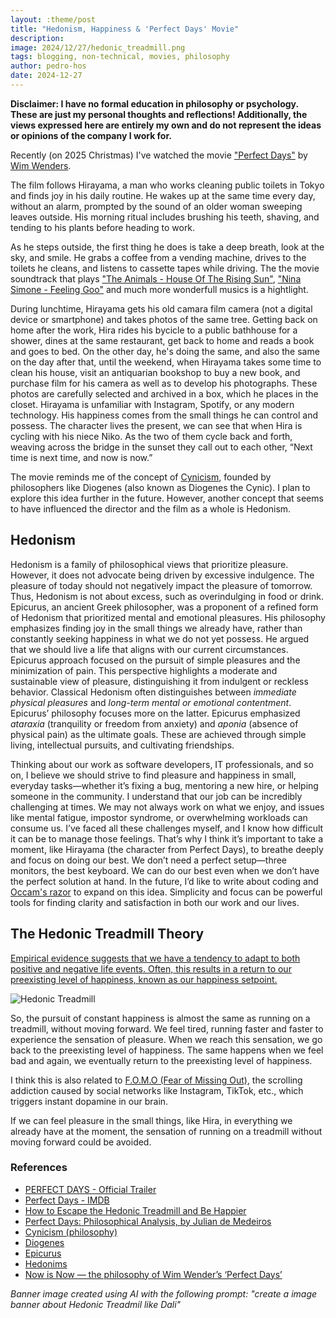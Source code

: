 ```yaml
---
layout: :theme/post
title: "Hedonism, Happiness & 'Perfect Days' Movie"
description: 
image: 2024/12/27/hedonic_treadmill.png
tags: blogging, non-technical, movies, philosophy
author: pedro-hos
date: 2024-12-27
---
```


**Disclaimer: I have no formal education in philosophy or psychology. These are just my personal thoughts and reflections! Additionally, the views expressed here are entirely my own and do not represent the ideas or opinions of the company I work for.**

Recently (on 2025 Christmas) I've watched the movie ["Perfect Days"](https://www.imdb.com/title/tt27503384/) by [Wim Wenders](https://www.imdb.com/name/nm0000694/?ref_=tt_ov_dr_1). 

The film follows Hirayama, a man who works cleaning public toilets in Tokyo and finds joy in his daily routine. He wakes up at the same time every day, without an alarm, prompted by the sound of an older woman sweeping leaves outside. His morning ritual includes brushing his teeth, shaving, and tending to his plants before heading to work. 

As he steps outside, the first thing he does is take a deep breath, look at the sky, and smile. He grabs a coffee from a vending machine, drives to the toilets he cleans, and listens to cassette tapes while driving. The the movie soundtrack that plays ["The Animals - House Of The Rising Sun"](https://www.youtube.com/watch?v=N4bFqW_eu2I), ["Nina Simone - Feeling Goo"](https://www.youtube.com/watch?v=oHRNrgDIJfo) and much more wonderfull musics is a hightlight. 

During lunchtime, Hirayama gets his old camara film camera (not a digital device or smartphone) and takes photos of the same tree. Getting back on home after the work, Hira rides his bycicle to a public bathhouse for a shower, dines at the same restaurant, get back to home and reads a book and goes to bed. On the other day, he's doing the same, and also the same on the day after that, until the weekend, when Hirayama takes some time to clean his house, visit an antiquarian bookshop to buy a new book, and purchase film for his camera as well as to develop his photographs. These photos are carefully selected and archived in a box, which he places in the closet. Hirayama is unfamiliar with Instagram, Spotify, or any modern technology. His happiness comes from the small things he can control and possess. The character lives the present, we can see that when Hira is cycling with his niece Niko. As the two of them cycle back and forth, weaving across the bridge in the sunset they call out to each other, “Next time is next time, and now is now.”

The movie reminds me of the concept of [Cynicism](https://en.wikipedia.org/wiki/Cynicism_(philosophy)), founded by philosophers like Diogenes (also known as Diogenes the Cynic). I plan to explore this idea further in the future. However, another concept that seems to have influenced the director and the film as a whole is Hedonism.

## Hedonism

Hedonism is a family of philosophical views that prioritize pleasure. However, it does not advocate being driven by excessive indulgence. The pleasure of today should not negatively impact the pleasure of tomorrow. Thus, Hedonism is not about excess, such as overindulging in food or drink. Epicurus, an ancient Greek philosopher, was a proponent of a refined form of Hedonism that prioritized mental and emotional pleasures. His philosophy emphasizes finding joy in the small things we already have, rather than constantly seeking happiness in what we do not yet possess. He argued that we should live a life that aligns with our current circumstances. Epicurus approach focused on the pursuit of simple pleasures and the minimization of pain. This perspective highlights a moderate and sustainable view of pleasure, distinguishing it from indulgent or reckless behavior. Classical Hedonism often distinguishes between _immediate physical pleasures_ and _long-term mental or emotional contentment_. Epicurus’ philosophy focuses more on the latter. Epicurus emphasized _ataraxia_ (tranquility or freedom from anxiety) and _aponia_ (absence of physical pain) as the ultimate goals. These are achieved through simple living, intellectual pursuits, and cultivating friendships.

Thinking about our work as software developers, IT professionals, and so on, I believe we should strive to find pleasure and happiness in small, everyday tasks—whether it’s fixing a bug, mentoring a new hire, or helping someone in the community. I understand that our job can be incredibly challenging at times. We may not always work on what we enjoy, and issues like mental fatigue, impostor syndrome, or overwhelming workloads can consume us. I’ve faced all these challenges myself, and I know how difficult it can be to manage those feelings. That’s why I think it’s important to take a moment, like Hirayama (the character from Perfect Days), to breathe deeply and focus on doing our best. We don’t need a perfect setup—three monitors, the best keyboard. We can do our best even when we don’t have the perfect solution at hand. In the future, I’d like to write about coding and [Occam's razor](https://en.wikipedia.org/wiki/Occam%27s_razor) to expand on this idea. Simplicity and focus can be powerful tools for finding clarity and satisfaction in both our work and our lives.

## The Hedonic Treadmill Theory

[Empirical evidence suggests that we have a tendency to adapt to both positive and negative life events. Often, this results in a return to our preexisting level of happiness, known as our happiness setpoint.](https://positivepsychology.com/hedonic-treadmill/)

![Hedonic Treadmill]({page.image('2024/12/27/hedonic_treadmill_example.png')})

So, the pursuit of constant happiness is almost the same as running on a treadmill, without moving forward. We feel tired, running faster and faster to experience the sensation of pleasure. When we reach this sensation, we go back to the preexisting level of happiness. The same happens when we feel bad and again, we eventually return to the preexisting level of happiness. 

I think this is also related to [F.O.M.O (Fear of Missing Out)](https://en.wikipedia.org/wiki/Fear_of_missing_out), the scrolling addiction caused by social networks like Instagram, TikTok, etc., which triggers instant dopamine in our brain.

If we can feel pleasure in the small things, like Hira, in everything we already have at the moment, the sensation of running on a treadmill without moving forward could be avoided.

### References

- [PERFECT DAYS - Official Trailer](https://www.youtube.com/watch?v=QzZBbX5A1FA)
- [Perfect Days - IMDB](https://www.imdb.com/title/tt27503384/)
- [How to Escape the Hedonic Treadmill and Be Happier](https://positivepsychology.com/hedonic-treadmill/)
- [Perfect Days: Philosophical Analysis, by Julian de Medeiros](https://www.youtube.com/watch?v=-9vuIDykwQI)
- [Cynicism (philosophy)](https://en.wikipedia.org/wiki/Cynicism_(philosophy))
- [Diogenes](https://en.wikipedia.org/wiki/Diogenes)
- [Epicurus](https://en.wikipedia.org/wiki/Epicurus)
- [Hedonims](https://en.wikipedia.org/wiki/Hedonism)
- [Now is Now — the philosophy of Wim Wender’s ‘Perfect Days’](https://medium.com/@mitchwhitehead/now-is-now-the-philosophy-of-wim-wenders-perfect-days-1adc2a15b7f8)

_Banner image created using AI with the following prompt: "create a image banner about Hedonic Treadmil like Dali"_
